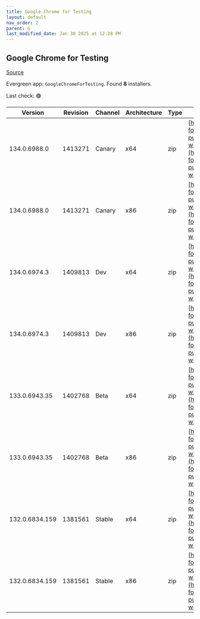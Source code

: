 ```yaml
---
title: Google Chrome for Testing
layout: default
nav_order: 2
parent: G
last_modified_date: Jan 30 2025 at 12:28 PM
---
```


## Google Chrome for Testing

[Source](https://googlechromelabs.github.io/chrome-for-testing/)

Evergreen app: `GoogleChromeForTesting`. Found **8** installers.

Last check: 🟢

| Version        | Revision | Channel | Architecture | Type | URI                                                                                                                                                                                              |
| -------------- | -------- | ------- | ------------ | ---- | ------------------------------------------------------------------------------------------------------------------------------------------------------------------------------------------------ |
| 134.0.6988.0   | 1413271  | Canary  | x64          | zip  | [https://storage.googleapis.com/chrome-for-testing-public/134.0.6988.0/win64/chrome-win64.zip](https://storage.googleapis.com/chrome-for-testing-public/134.0.6988.0/win64/chrome-win64.zip)     |
| 134.0.6988.0   | 1413271  | Canary  | x86          | zip  | [https://storage.googleapis.com/chrome-for-testing-public/134.0.6988.0/win32/chrome-win32.zip](https://storage.googleapis.com/chrome-for-testing-public/134.0.6988.0/win32/chrome-win32.zip)     |
| 134.0.6974.3   | 1409813  | Dev     | x64          | zip  | [https://storage.googleapis.com/chrome-for-testing-public/134.0.6974.3/win64/chrome-win64.zip](https://storage.googleapis.com/chrome-for-testing-public/134.0.6974.3/win64/chrome-win64.zip)     |
| 134.0.6974.3   | 1409813  | Dev     | x86          | zip  | [https://storage.googleapis.com/chrome-for-testing-public/134.0.6974.3/win32/chrome-win32.zip](https://storage.googleapis.com/chrome-for-testing-public/134.0.6974.3/win32/chrome-win32.zip)     |
| 133.0.6943.35  | 1402768  | Beta    | x64          | zip  | [https://storage.googleapis.com/chrome-for-testing-public/133.0.6943.35/win64/chrome-win64.zip](https://storage.googleapis.com/chrome-for-testing-public/133.0.6943.35/win64/chrome-win64.zip)   |
| 133.0.6943.35  | 1402768  | Beta    | x86          | zip  | [https://storage.googleapis.com/chrome-for-testing-public/133.0.6943.35/win32/chrome-win32.zip](https://storage.googleapis.com/chrome-for-testing-public/133.0.6943.35/win32/chrome-win32.zip)   |
| 132.0.6834.159 | 1381561  | Stable  | x64          | zip  | [https://storage.googleapis.com/chrome-for-testing-public/132.0.6834.159/win64/chrome-win64.zip](https://storage.googleapis.com/chrome-for-testing-public/132.0.6834.159/win64/chrome-win64.zip) |
| 132.0.6834.159 | 1381561  | Stable  | x86          | zip  | [https://storage.googleapis.com/chrome-for-testing-public/132.0.6834.159/win32/chrome-win32.zip](https://storage.googleapis.com/chrome-for-testing-public/132.0.6834.159/win32/chrome-win32.zip) |
